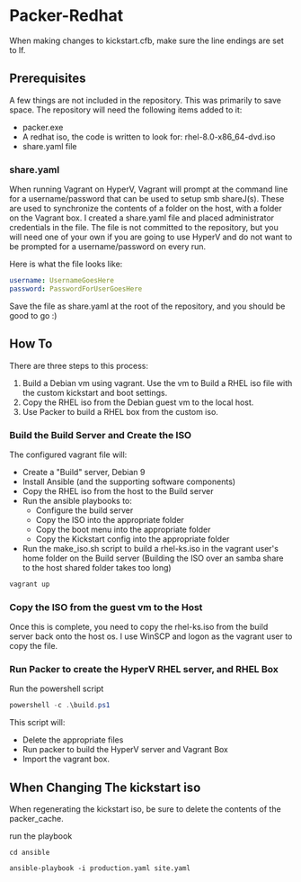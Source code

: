 # Packer-Redhat

When making changes to kickstart.cfb, make sure the line endings are set to lf.

## Prerequisites

A few things are not included in the repository.  This was primarily to save space.  The repository will need the following items added to it:

* packer.exe
* A redhat iso, the code is written to look for: rhel-8.0-x86_64-dvd.iso
* share.yaml file

### share.yaml

When running Vagrant on HyperV, Vagrant will prompt at the command line for a username/password that can be used to setup smb shareJ(s).  These are used to synchronize the contents of a folder on the host, with a folder on the Vagrant box.  I created a share.yaml file and placed administrator credentials in the file.  The file is not committed to the repository, but you will need one of your own if you are going to use HyperV and do not want to be prompted for a username/password on every run.

Here is what the file looks like:

```yaml
username: UsernameGoesHere
password: PasswordForUserGoesHere
```

Save the file as share.yaml at the root of the repository, and you should be good to go :)

## How To

There are three steps to this process:

1) Build a Debian vm using vagrant.  Use the vm to Build a RHEL iso file with the custom kickstart and boot settings.
1) Copy the RHEL iso from the Debian guest vm to the local host.
1) Use Packer to build a RHEL box from the custom iso.

### Build the Build Server and Create the ISO

The configured vagrant file will:

* Create a "Build" server, Debian 9
* Install Ansible (and the supporting software components)
* Copy the RHEL iso from the host to the Build server
* Run the ansible playbooks to:
  * Configure the build server
  * Copy the ISO into the appropriate folder
  * Copy the boot menu into the appropriate folder
  * Copy the Kickstart config into the appropriate folder
* Run the make_iso.sh script to build a rhel-ks.iso in the vagrant user's home folder on the Build server (Building the ISO over an samba share to the host shared folder takes too long)

```powershell
vagrant up
```

### Copy the ISO from the guest vm to the Host

Once this is complete, you need to copy the rhel-ks.iso from the build server back onto the host os.  I use WinSCP and logon as the vagrant user to copy the file.

### Run Packer to create the HyperV RHEL server, and RHEL Box

Run the powershell script

```powershell
powershell -c .\build.ps1
```

This script will:

* Delete the appropriate files
* Run packer to build the HyperV server and Vagrant Box
* Import the vagrant box.

## When Changing The kickstart iso

When regenerating the kickstart iso, be sure to delete the contents of the packer_cache.

run the playbook

```ssh
cd ansible

ansible-playbook -i production.yaml site.yaml
```
